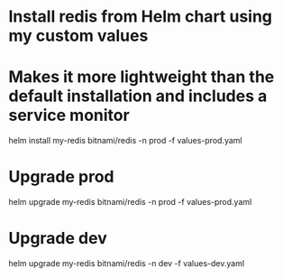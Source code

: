# Install redis from Helm chart using my custom values 
# Makes it more lightweight than the default installation and includes a service monitor
helm install my-redis bitnami/redis -n prod -f values-prod.yaml

# Upgrade prod
helm upgrade my-redis bitnami/redis -n prod -f values-prod.yaml

# Upgrade dev
helm upgrade my-redis bitnami/redis -n dev -f values-dev.yaml
